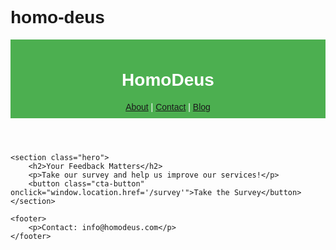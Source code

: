 # homo-deus
<!DOCTYPE html>
<html lang="en">
<head>
    <meta charset="UTF-8">
    <meta name="viewport" content="width=device-width, initial-scale=1.0">
    <title>HomoDeus</title>
    <style>
        body { font-family: Arial, sans-serif; }
        header { background-color: #4CAF50; color: white; padding: 10px; text-align: center; }
        footer { background-color: #4CAF50; color: white; padding: 5px; text-align: center; }
        .hero { padding: 50px; text-align: center; }
        .cta-button { padding: 10px 20px; background-color: #333; color: white; border: none; cursor: pointer; }
    </style>
</head>
<body>
    <header>
        <h1>HomoDeus</h1>
        <nav>
            <a href="#about">About</a> | 
            <a href="#contact">Contact</a> |
            <a href="#blog">Blog</a>
        </nav>
    </header>
    
    <section class="hero">
        <h2>Your Feedback Matters</h2>
        <p>Take our survey and help us improve our services!</p>
        <button class="cta-button" onclick="window.location.href='/survey'">Take the Survey</button>
    </section>
    
    <footer>
        <p>Contact: info@homodeus.com</p>
    </footer>
</body>
</html>
